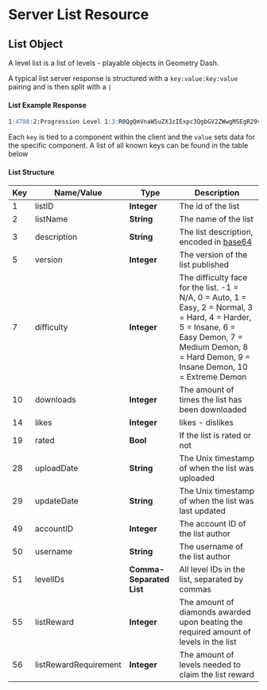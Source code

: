 # Server List Resource

## List Object
A level list is a list of levels - playable objects in Geometry Dash.

A typical list server response is structured with a `key:value:key:value` pairing and is then split with a `|`
#### **List Example Response**
```md
1:4788:2:Progression Level 1:3:R0QgQmVnaW5uZXJzIExpc3QgbGV2ZWwgMSEgR29vZCBsaXN0IG9mIGxldmVscyB0byBpbnRyb2R1Y2UgZnJpZW5kcyB0byB0aGUgZ2FtZSE=:5:5:49:6061424:50:tricipital:10:1451689:7:1:14:61715:19:1:51:90752263,59760047,88982532,78743788,88022936,89413344,90994090,74542823,74612523,55037478:55:20:56:5:28:1703050435:29:1703402400#15479163:tricipital:6061424#9999:0:10#f5da5823d94bbe7208dd83a30ff427c7d88fdb99
```

Each `key` is tied to a component within the client and the `value` sets data for the specific component.
A list of all known keys can be found in the table below

#### List Structure
| Key | Name/Value                | Type                                         | Description                                                              
|-----|---------------------------|----------------------------------------------|--------------------------------------------------------------------------
| 1   | listID                   | **Integer**                             | The id of the list                                                   
| 2   | listName                 | **String**                              | The name of the list                                             
| 3   | description              | **String**                              | The list description, encoded in [base64](/topics/encryption/base64.md) 
| 5   | version                  | **Integer**                             | The version of the list published
| 7   | difficulty               | **Integer**                             | The difficulty face for the list. -1 = N/A, 0 = Auto, 1 = Easy, 2 = Normal, 3 = Hard, 4 = Harder, 5 = Insane, 6 = Easy Demon, 7 = Medium Demon, 8 = Hard Demon, 9 = Insane Demon, 10 = Extreme Demon
| 10  | downloads                | **Integer**                             | The amount of times the list has been downloaded
| 14  | likes                    | **Integer** 			                   | likes - dislikes |
| 19  | rated                    | **Bool** 	                           | If the list is rated or not
| 28  | uploadDate               | **String** 				               | The Unix timestamp of when the list was uploaded
| 29  | updateDate               | **String** 				               | The Unix timestamp of when the list was last updated
| 49  | accountID                | **Integer**                             | The account ID of the list author
| 50  | username                 | **String**                              | The username of the list author
| 51  | levelIDs                 | **Comma-Separated List**                | All level IDs in the list, separated by commas
| 55  | listReward               | **Integer**                             | The amount of diamonds awarded upon beating the required amount of levels in the list
| 56  | listRewardRequirement    | **Integer**                             | The amount of levels needed to claim the list reward
